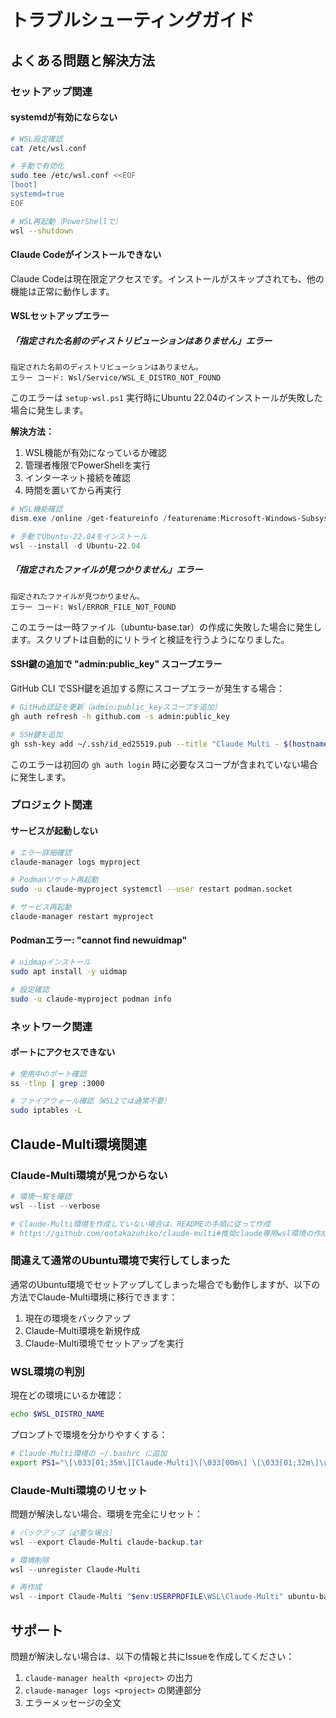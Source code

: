 # トラブルシューティングガイド

## よくある問題と解決方法

### セットアップ関連

#### systemdが有効にならない

```bash
# WSL設定確認
cat /etc/wsl.conf

# 手動で有効化
sudo tee /etc/wsl.conf <<EOF
[boot]
systemd=true
EOF

# WSL再起動（PowerShellで）
wsl --shutdown
```

#### Claude Codeがインストールできない

Claude Codeは現在限定アクセスです。インストールがスキップされても、他の機能は正常に動作します。

#### WSLセットアップエラー

##### 「指定された名前のディストリビューションはありません」エラー

```
指定された名前のディストリビューションはありません。
エラー コード: Wsl/Service/WSL_E_DISTRO_NOT_FOUND
```

このエラーは `setup-wsl.ps1` 実行時にUbuntu 22.04のインストールが失敗した場合に発生します。

**解決方法：**
1. WSL機能が有効になっているか確認
2. 管理者権限でPowerShellを実行
3. インターネット接続を確認
4. 時間を置いてから再実行

```powershell
# WSL機能確認
dism.exe /online /get-featureinfo /featurename:Microsoft-Windows-Subsystem-Linux

# 手動でUbuntu-22.04をインストール
wsl --install -d Ubuntu-22.04
```

##### 「指定されたファイルが見つかりません」エラー

```
指定されたファイルが見つかりません。
エラー コード: Wsl/ERROR_FILE_NOT_FOUND
```

このエラーは一時ファイル（ubuntu-base.tar）の作成に失敗した場合に発生します。スクリプトは自動的にリトライと検証を行うようになりました。

#### SSH鍵の追加で "admin:public_key" スコープエラー

GitHub CLI でSSH鍵を追加する際にスコープエラーが発生する場合：

```bash
# GitHub認証を更新（admin:public_keyスコープを追加）
gh auth refresh -h github.com -s admin:public_key

# SSH鍵を追加
gh ssh-key add ~/.ssh/id_ed25519.pub --title "Claude Multi - $(hostname)"
```

このエラーは初回の `gh auth login` 時に必要なスコープが含まれていない場合に発生します。

### プロジェクト関連

#### サービスが起動しない

```bash
# エラー詳細確認
claude-manager logs myproject

# Podmanソケット再起動
sudo -u claude-myproject systemctl --user restart podman.socket

# サービス再起動
claude-manager restart myproject
```

#### Podmanエラー: "cannot find newuidmap"

```bash
# uidmapインストール
sudo apt install -y uidmap

# 設定確認
sudo -u claude-myproject podman info
```

### ネットワーク関連

#### ポートにアクセスできない

```bash
# 使用中のポート確認
ss -tlnp | grep :3000

# ファイアウォール確認（WSL2では通常不要）
sudo iptables -L
```

## Claude-Multi環境関連

### Claude-Multi環境が見つからない

```powershell
# 環境一覧を確認
wsl --list --verbose

# Claude-Multi環境を作成していない場合は、READMEの手順に従って作成
# https://github.com/ootakazuhiko/claude-multi#推奨claude専用wsl環境の作成
```

### 間違えて通常のUbuntu環境で実行してしまった

通常のUbuntu環境でセットアップしてしまった場合でも動作しますが、以下の方法でClaude-Multi環境に移行できます：

1. 現在の環境をバックアップ
2. Claude-Multi環境を新規作成
3. Claude-Multi環境でセットアップを実行

### WSL環境の判別

現在どの環境にいるか確認：

```bash
echo $WSL_DISTRO_NAME
```

プロンプトで環境を分かりやすくする：

```bash
# Claude-Multi環境の ~/.bashrc に追加
export PS1="\[\033[01;35m\][Claude-Multi]\[\033[00m\] \[\033[01;32m\]\u@\h\[\033[00m\]:\[\033[01;34m\]\w\[\033[00m\]\$ "
```

### Claude-Multi環境のリセット

問題が解決しない場合、環境を完全にリセット：

```powershell
# バックアップ（必要な場合）
wsl --export Claude-Multi claude-backup.tar

# 環境削除
wsl --unregister Claude-Multi

# 再作成
wsl --import Claude-Multi "$env:USERPROFILE\WSL\Claude-Multi" ubuntu-base.tar
```

## サポート

問題が解決しない場合は、以下の情報と共にIssueを作成してください：

1. `claude-manager health <project>` の出力
2. `claude-manager logs <project>` の関連部分
3. エラーメッセージの全文